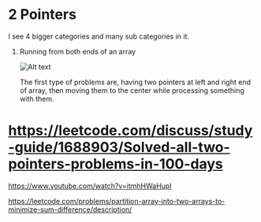 # 2 Pointers

I see 4 bigger categories and many sub categories in it.

1. Running from both ends of an array

   ![Alt text](image.png)

   The first type of problems are, having two pointers at left and right end of array, then moving them to the center while processing something with them.

# https://leetcode.com/discuss/study-guide/1688903/Solved-all-two-pointers-problems-in-100-days

https://www.youtube.com/watch?v=itmhHWaHupI

https://leetcode.com/problems/partition-array-into-two-arrays-to-minimize-sum-difference/description/
